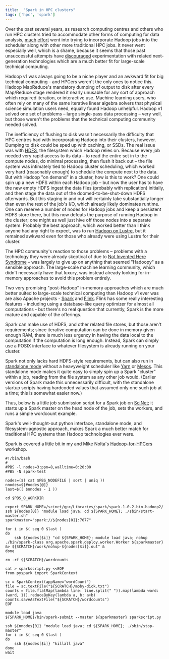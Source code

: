 ```yaml
---
title:  "Spark in HPC clusters"
tags: ['hpc', 'spark']
---
```


Over the past several years, as research computing centres and others who run HPC clusters tried to accommodate other forms of computing for data analysis, [much](http://www.sdsc.edu/~allans/MyHadoop.pdf) [effort](http://www.hadoopsphere.com/2013/06/options-for-mapreduce-with-hpc.html) went into trying to incorporate Hadoop jobs into the scheduler along with other more traditional HPC jobs.  It never went especially well, which is a shame, because it seems that those past unsuccessful attempts have [discouraged](http://www.hadoopsphere.com/2013/06/options-for-mapreduce-with-hpc.html) experimentation with related next-generation technologies which are a much better fit for large-scale technical computing.

Hadoop v1 was always going to be a niche player and an awkward fit for big technical computing - and HPCers weren't the only ones to notice this.  Hadoop MapReduce's mandatory dumping of output to disk after every Map/Reduce stage rendered it nearly unusable for any sort of approach which required iteration, or interactive use. Machine learning users, who often rely on many of the same iterative linear algebra solvers that physical science simulation users need, equally found Hadoop unhelpful.  Hadoop v1 solved one set of problems &ndash; large single-pass data processing &ndash; very well, but those weren't the problems that the technical computing community needed solved.

The inefficiency of flushing to disk wasn't necessarily the difficulty that HPC centres had with incorporating Hadoop into their clusters, however.  Dumping to disk could be sped up with caching, or SSDs.  The real issue was with [HDFS](http://hadoop.apache.org/docs/r2.6.0/hadoop-project-dist/hadoop-hdfs/HdfsUserGuide.html), the filesystem which Hadoop relies on.  Because every job needed very rapid access to its data &ndash; to read the entire set in to the compute nodes, do minimal processing, then flush it back out &ndash; the file system was intimately tied to Hadoop cluster scheduling, which worked very hard (reasonably enough) to schedule the compute next to the data.  But with Hadoop "on demand" in a cluster, how is this to work?  One could spin up a new HDFS within each Hadoop job &ndash; but now the user has to have the new empty HDFS ingest the data files (probably with replication) initially, and then stage the data out of the doomed-to-be-shut-down HDFS afterwards.  But this staging in and out will certainly take substantially longer than even the rest of the job's I/O, which already likely dominates runtime.  One can reserve a number of nodes for Hadoop jobs and keep a persistent HDFS store there, but this now defeats the purpose of running Hadoop in the cluster; one might as well just hive off those nodes into a separate system.  Probably the best approach, which worked better than I think anyone had any right to expect, was to run [Hadoop on Lustre](http://wiki.lustre.org/index.php/Running_Hadoop_with_Lustre), but it remained awkward even for those who already were using Lustre for their cluster.

The HPC community's reaction to those problems &ndash; problems with a technology they were already skeptical of due to [Not Invented Here Syndrome](http://en.wikipedia.org/wiki/Not_invented_here) &ndash;  was largely to give up on anything that seemed "Hadoopy" as a sensible approach.  The large-scale machine learning community, which didn't necessarily have that luxury, was instead already looking for in-memory approaches to avoid this problem entirely.

Two very promising "post-Hadoop" in-memory approaches which are much better suited to large-scale technical computing than Hadoop v1 ever was are also Apache projects - [Spark](https://spark.apache.org) and [Flink](https://flink.apache.org).  Flink has some really interesting features - including using a database-like query optimizer for almost all computations - but there's no real question that currently, Spark is the more mature and capable of the offerings.

Spark can make use of HDFS, and other related file stores, but those aren't requirements; since iterative computation can be done in memory given enough RAM, there is much less urgency in having the data local to the computation if the computation is long enough.  Instead, Spark can simply use a POSIX interface to whatever filesystem is already running on your cluster.

Spark not only lacks hard HDFS-style requirements, but can also run in [standalone mode](http://spark.apache.org/docs/latest/spark-standalone.html) without a heavyweight scheduler like [Yarn](http://hadoop.apache.org/docs/current/hadoop-yarn/hadoop-yarn-site/YARN.html) or [Mesos](http://mesos.apache.org/).   This standalone mode makes it quite easy to simply spin up a Spark "cluster" within a job, reading from the file system as any other job would.  (Earlier versions of Spark made this unnecessarily difficult, with the standalone startup scripts having hardcoded values that assumed only one such job at a time; this is somewhat easier now.)

Thus, below is a little job submission script for a Spark job on [SciNet](http://www.scinethpc.ca); it starts up a Spark master on the head node of the job, sets the workers, and runs a simple wordcount example.

Spark's well-thought-out python interface, standalone mode, and filesystem-agnostic approach, makes Spark a much better match for traditional HPC systems than Hadoop technologies ever were.

Spark is covered a little bit in my and Mike Nolta's [Hadoop-for-HPCers](http://www.dursi.ca/hadoop-for-hpcers/) workshop.

```
#!/bin/bash
#
#PBS -l nodes=3:ppn=8,walltime=0:20:00
#PBS -N spark-test

nodes=($( cat $PBS_NODEFILE | sort | uniq ))
nnodes=${#nodes[@]}
last=$(( $nnodes - 1 ))

cd $PBS_O_WORKDIR

export SPARK_HOME=/scinet/gpc/Libraries/spark/spark-1.0.2-bin-hadoop2/
ssh ${nodes[0]} "module load java; cd ${SPARK_HOME}; ./sbin/start-master.sh"
sparkmaster="spark://${nodes[0]}:7077"

for i in $( seq 0 $last )
do
    ssh ${nodes[$i]} "cd ${SPARK_HOME}; module load java; nohup ./bin/spark-class org.apache.spark.deploy.worker.Worker ${sparkmaster} &> ${SCRATCH}/work/nohup-${nodes[$i]}.out" &
done

rm -rf ${SCRATCH}/wordcounts

cat > sparkscript.py <<EOF
from pyspark import SparkContext

sc = SparkContext(appName="wordCount")
file = sc.textFile("${SCRATCH}/moby-dick.txt")
counts = file.flatMap(lambda line: line.split(" ")).map(lambda word: (word, 1)).reduceByKey(lambda a, b: a+b)
counts.saveAsTextFile("${SCRATCH}/wordcounts")
EOF

module load java
${SPARK_HOME}/bin/spark-submit --master ${sparkmaster} sparkscript.py

ssh ${nnodes[0]} "module load java; cd ${SPARK_HOME}; ./sbin/stop-master"
for i in $( seq 0 $last )
do
    ssh ${nodes[$i]} "killall java"
done
wait

```

